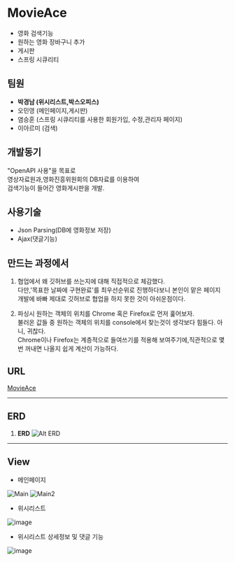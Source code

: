 # MovieAce
  
  * 영화 검색기능    
  * 원하는 영화 장바구니 추가     
  * 게시판
  * 스프링 시큐리티 
  
  팀원
  ----------------------
   * __박경남 (위시리스트,박스오피스)__  
   * 오민영 (메인페이지,게시판)  
   * 염승훈 (스프링 시큐리티를 사용한 회원가입, 수정,관리자 페이지)    
   * 이아르미 (검색)
   
   개발동기
  ----------------------
   "OpenAPI 사용"을 목표로  
   영상자료원과,영화진흥위원회의 DB자료를 이용하여  
   검색기능이 들어간 영화게시판을 개발.
   
   사용기술
   ------------------------
   * Json Parsing(DB에 영화정보 저장)   
   * Ajax(댓글기능)
   
   만드는 과정에서
   ------------------------
   1. 협업에서 왜 깃허브를 쓰는지에 대해 직접적으로 체감했다.  
       다만,'목표한 날짜에 구현완료'를 최우선순위로 진행하다보니 본인이 맡은 페이지 개발에 바빠 제대로 깃허브로 협업을 하지 못한 것이
       아쉬운점이다.  
       
   2. 파싱시 원하는 객체의 위치를 Chrome 혹은 Firefox로 먼저 훑어보자.     
      불러온 값들 중 원하는 객체의 위치를 console에서 찾는것이 생각보다 힘들다. 아니, 귀찮다.    
      Chrome이나 Firefox는 계층적으로 들여쓰기를 적용해 보여주기에,직관적으로 몇번 꺼내면 나올지 쉽게 계산이 가능하다. 
      
   URL
   ------------------------
   [MovieAce](https://180.229.1.114:8080/)
      
   ***
   
   ERD 
  ----------------------
 1. <Strong>ERD</Strong>
  ![Alt ERD](https://user-images.githubusercontent.com/53854831/70408595-12b7cb00-1a8c-11ea-8d79-bf88903541bc.PNG)
   
 ***
   View 
  ----------------------
  * 메인페이지
  
  ![Main](https://user-images.githubusercontent.com/43934497/71876204-9509dc80-3169-11ea-9892-18fd7a1255fe.PNG)
  ![Main2](https://user-images.githubusercontent.com/43934497/71876244-a94dd980-3169-11ea-9944-9b8e95194e45.PNG)  
  
  * 위시리스트
  
  ![image](https://user-images.githubusercontent.com/43934497/71903288-1895ee80-31a7-11ea-8e6e-5d0e3a31071f.png)
  * 위시리스트 상세정보 및 댓글 기능
  
  ![image](https://user-images.githubusercontent.com/43934497/71903309-22b7ed00-31a7-11ea-9fa8-82ea678fef63.png)
 
  
